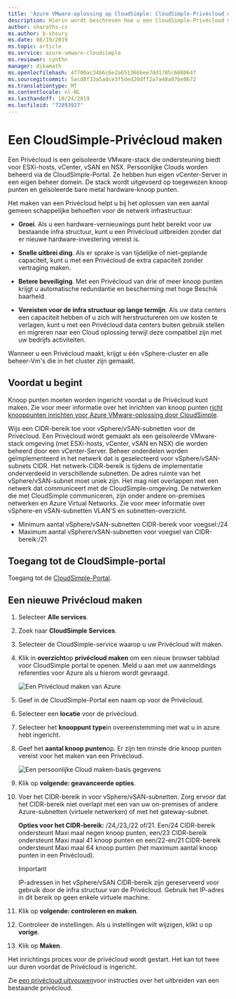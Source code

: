 ```yaml
---
title: 'Azure VMware-oplossing op CloudSimple: CloudSimple-Privécloud maken'
description: Hierin wordt beschreven hoe u een CloudSimple-Privécloud maakt om VMware-workloads uit te breiden naar de Cloud met operationele flexibiliteit en continuïteit
author: sharaths-cs
ms.author: b-shsury
ms.date: 08/19/2019
ms.topic: article
ms.service: azure-vmware-cloudsimple
ms.reviewer: cynthn
manager: dikamath
ms.openlocfilehash: 4f700ac34b6c6e2a651366bee7dd1785c608064f
ms.sourcegitcommit: 5acd8f33a5adce3f5ded20dff2a7a48a07be8672
ms.translationtype: MT
ms.contentlocale: nl-NL
ms.lasthandoff: 10/24/2019
ms.locfileid: "72893927"
---
```

# <a name="create-a-cloudsimple-private-cloud"></a>Een CloudSimple-Privécloud maken

Een Privécloud is een geïsoleerde VMware-stack die ondersteuning biedt voor ESXi-hosts, vCenter, vSAN en NSX. Persoonlijke Clouds worden beheerd via de CloudSimple-Portal. Ze hebben hun eigen vCenter-Server in een eigen beheer domein. De stack wordt uitgevoerd op toegewezen knoop punten en geïsoleerde bare metal hardware-knoop punten.

Het maken van een Privécloud helpt u bij het oplossen van een aantal gemeen schappelijke behoeften voor de netwerk infrastructuur:

* **Groei**. Als u een hardware-vernieuwings punt hebt bereikt voor uw bestaande infra structuur, kunt u een Privécloud uitbreiden zonder dat er nieuwe hardware-investering vereist is.

* **Snelle uitbrei ding**. Als er sprake is van tijdelijke of niet-geplande capaciteit, kunt u met een Privécloud de extra capaciteit zonder vertraging maken.

* **Betere beveiliging**. Met een Privécloud van drie of meer knoop punten krijgt u automatische redundantie en bescherming met hoge Beschik baarheid.

* **Vereisten voor de infra structuur op lange termijn**. Als uw data centers een capaciteit hebben of u zich wilt herstructureren om uw kosten te verlagen, kunt u met een Privécloud data centers buiten gebruik stellen en migreren naar een Cloud oplossing terwijl deze compatibel zijn met uw bedrijfs activiteiten.

Wanneer u een Privécloud maakt, krijgt u één vSphere-cluster en alle beheer-Vm's die in het cluster zijn gemaakt.

## <a name="before-you-begin"></a>Voordat u begint

Knoop punten moeten worden ingericht voordat u de Privécloud kunt maken. Zie voor meer informatie over het inrichten van knoop punten [richt knooppunten inrichten voor Azure VMware-oplossing door CloudSimple](create-nodes.md).

Wijs een CIDR-bereik toe voor vSphere/vSAN-subnetten voor de Privécloud. Een Privécloud wordt gemaakt als een geïsoleerde VMware-stack omgeving (met ESXi-hosts, vCenter, vSAN en NSX) die worden beheerd door een vCenter-Server. Beheer onderdelen worden geïmplementeerd in het netwerk dat is geselecteerd voor vSphere/vSAN-subnets CIDR. Het netwerk-CIDR-bereik is tijdens de implementatie onderverdeeld in verschillende subnetten. De adres ruimte van het vSphere/vSAN-subnet moet uniek zijn. Het mag niet overlappen met een netwerk dat communiceert met de CloudSimple-omgeving. De netwerken die met CloudSimple communiceren, zijn onder andere on-premises netwerken en Azure Virtual Networks. Zie voor meer informatie over vSphere-en vSAN-subnetten VLAN'S en subnetten-overzicht.

* Minimum aantal vSphere/vSAN-subnetten CIDR-bereik voor voegsel:/24
* Maximum aantal vSphere/vSAN-subnetten voor voegsel van CIDR-bereik:/21


## <a name="access-the-cloudsimple-portal"></a>Toegang tot de CloudSimple-portal

Toegang tot de [CloudSimple-Portal](access-cloudsimple-portal.md).

## <a name="create-a-new-private-cloud"></a>Een nieuwe Privécloud maken

1. Selecteer **Alle services**.
2. Zoek naar **CloudSimple Services**.
3. Selecteer de CloudSimple-service waarop u uw Privécloud wilt maken.
4. Klik in **overzicht**op **privécloud maken** om een nieuw browser tabblad voor CloudSimple portal te openen. Meld u aan met uw aanmeldings referenties voor Azure als u hierom wordt gevraagd.

    ![Een Privécloud maken van Azure](media/create-private-cloud-from-azure.png)

5. Geef in de CloudSimple-Portal een naam op voor de Privécloud.
6. Selecteer een **locatie** voor de privécloud.
7. Selecteer het **knooppunt type**in overeenstemming met wat u in azure hebt ingericht.
8. Geef het **aantal knoop punten**op.  Er zijn ten minste drie knoop punten vereist voor het maken van een Privécloud.

    ![Een persoonlijke Cloud maken-basis gegevens](media/create-private-cloud-basic-info.png)

9. Klik op **volgende: geavanceerde opties**.
10. Voer het CIDR-bereik in voor vSphere/vSAN-subnetten. Zorg ervoor dat het CIDR-bereik niet overlapt met een van uw on-premises of andere Azure-subnetten (virtuele netwerken) of met het gateway-subnet.

    **Opties voor het CIDR-bereik:** /24,/23,/22 of/21. Een/24 CIDR-bereik ondersteunt Maxi maal negen knoop punten, een/23 CIDR-bereik ondersteunt Maxi maal 41 knoop punten en een/22-en/21 CIDR-bereik ondersteunt Maxi maal 64 knoop punten (het maximum aantal knoop punten in een Privécloud).

    > [!IMPORTANT]
    > IP-adressen in het vSphere/vSAN CIDR-bereik zijn gereserveerd voor gebruik door de infra structuur van de Privécloud.  Gebruik het IP-adres in dit bereik op geen enkele virtuele machine.

11. Klik op **volgende: controleren en maken**.
12. Controleer de instellingen. Als u instellingen wilt wijzigen, klikt u op **vorige**.
13. Klik op **Maken**.

Het inrichtings proces voor de privécloud wordt gestart. Het kan tot twee uur duren voordat de Privécloud is ingericht.

Zie [een privécloud uitvouwen](expand-private-cloud.md)voor instructies over het uitbreiden van een bestaande privécloud.
